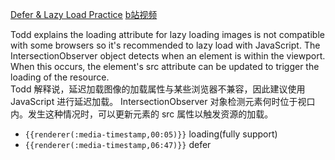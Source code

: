 [Defer & Lazy Load Practice](https://frontendmasters.com/courses/web-perf/defer-lazy-load-practice/)
[b站视频](https://www.bilibili.com/video/BV1s34y1r7hB?p=23&vd_source=22af953ea4c09540ad1966711a2d53f0)

Todd explains the loading attribute for lazy loading images is not compatible with some browsers so it's recommended to lazy load with JavaScript. The IntersectionObserver object detects when an element is within the viewport. When this occurs, the element's src attribute can be updated to trigger the loading of the resource.  
Todd 解释说，延迟加载图像的加载属性与某些浏览器不兼容，因此建议使用 JavaScript 进行延迟加载。 IntersectionObserver 对象检测元素何时位于视口内。发生这种情况时，可以更新元素的 src 属性以触发资源的加载。


- `{{renderer(:media-timestamp,00:05)}}` loading(fully support)
- `{{renderer(:media-timestamp,06:47)}}` defer